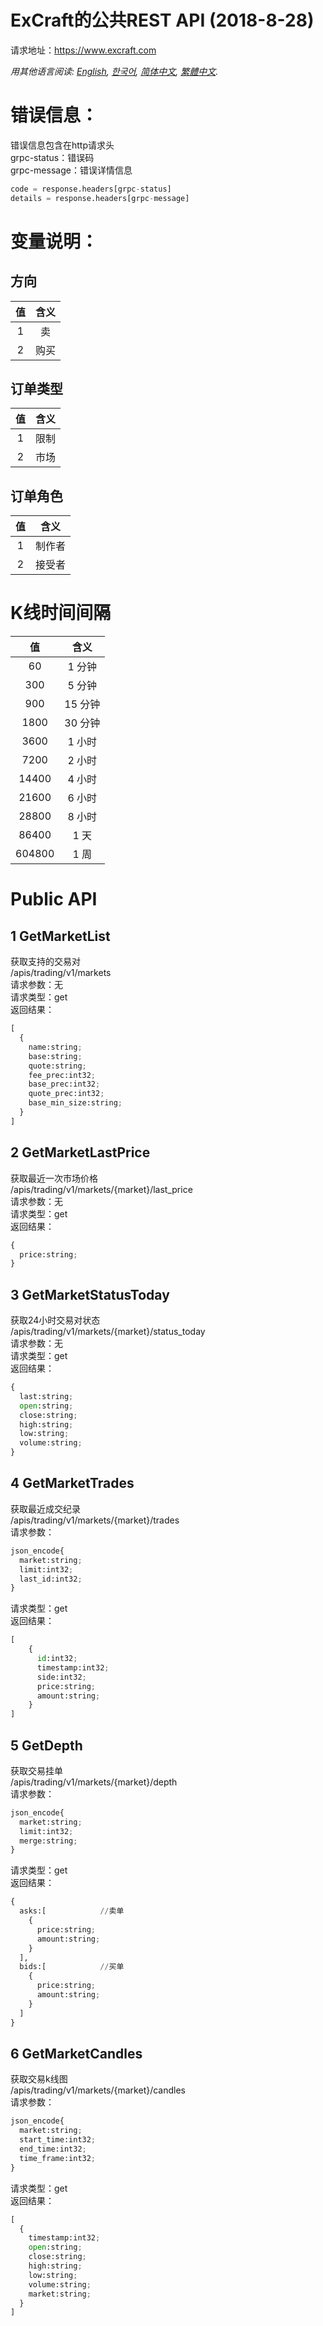 # ExCraft的公共REST API (2018-8-28)
请求地址：https://www.excraft.com

*用其他语言阅读: [English](README.md), [한국어](README.ko.md), [简体中文](README.zh-cn.md), [繁體中文](README.zh-hk.md).*

# 错误信息：
错误信息包含在http请求头<br>
grpc-status：错误码<br>
grpc-message：错误详情信息<br>
```python
code = response.headers[grpc-status]
details = response.headers[grpc-message]
```

# 变量说明：
## 方向
| 值	| 含义 |
| :-----: | :-------: |
| 1	| 卖 |
| 2	| 购买 |

## 订单类型
| 值	| 含义 |
| :-----: | :-------: |
| 1	| 限制 |
| 2	| 市场 |

## 订单角色
| 值	| 含义 |
| :-----: | :-------: |
| 1	| 制作者 |
| 2	| 接受者 |

# K线时间间隔
| 值	| 含义 |
| :-----: | :-------: |
| 60	| 1 分钟  |
| 300	| 5 分钟  |
| 900	| 15 分钟 |
| 1800	| 30 分钟 |
| 3600	| 1 小时  |
| 7200	| 2 小时  |
| 14400	| 4 小时  |
| 21600	| 6 小时  |
| 28800	| 8 小时  |
| 86400	| 1 天    |
| 604800| 1 周    |

# Public API
## 1 GetMarketList
获取支持的交易对<br>
/apis/trading/v1/markets<br>
请求参数：无<br>
请求类型：get<br>
返回结果：<br>
```python
[
  {
    name:string;
    base:string;
    quote:string;
    fee_prec:int32;
    base_prec:int32;
    quote_prec:int32;
    base_min_size:string;
  }
]
```

## 2 GetMarketLastPrice
获取最近一次市场价格<br>
/apis/trading/v1/markets/{market}/last_price<br>
请求参数：无<br>
请求类型：get<br>
返回结果：<br>
```python
{
  price:string;
}
```
## 3 GetMarketStatusToday
获取24小时交易对状态<br>
/apis/trading/v1/markets/{market}/status_today<br>
请求参数：无<br>
请求类型：get<br>
返回结果：<br>
```python
{
  last:string;
  open:string;
  close:string;
  high:string;
  low:string;
  volume:string;
}
```

## 4 GetMarketTrades
获取最近成交纪录<br>
/apis/trading/v1/markets/{market}/trades<br>
请求参数：<br>
```python
json_encode{
  market:string;
  limit:int32;
  last_id:int32;
}
```
请求类型：get<br>
返回结果：<br>
```python
[
    {
      id:int32;
      timestamp:int32;
      side:int32;
      price:string;
      amount:string;
    }
]
```

## 5 GetDepth
获取交易挂单<br>
/apis/trading/v1/markets/{market}/depth<br>
请求参数：<br>
```python
json_encode{
  market:string;
  limit:int32;
  merge:string;
}
```
请求类型：get<br>
返回结果：<br>
```python
{
  asks:[            //卖单
    {
      price:string;
      amount:string;
    }
  ],
  bids:[            //买单
    {
      price:string;
      amount:string;
    }
  ]
}
```


## 6 GetMarketCandles
获取交易k线图<br>
/apis/trading/v1/markets/{market}/candles<br>
请求参数：<br>
```python
json_encode{
  market:string;
  start_time:int32;
  end_time:int32;
  time_frame:int32;
}
```
请求类型：get<br>
返回结果：<br>
```python
[
  {
    timestamp:int32;
    open:string;
    close:string;
    high:string;
    low:string;
    volume:string;
    market:string;
  }
]
```
